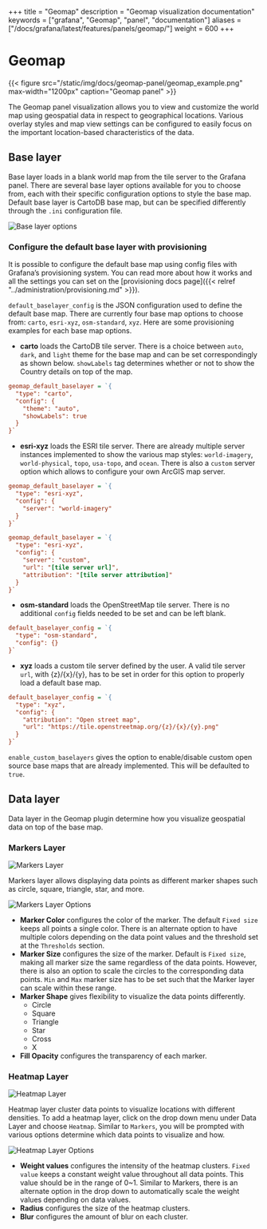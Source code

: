 +++
title = "Geomap"
description = "Geomap visualization documentation"
keywords = ["grafana", "Geomap", "panel", "documentation"]
aliases =["/docs/grafana/latest/features/panels/geomap/"]
weight = 600
+++

# Geomap

{{< figure src="/static/img/docs/geomap-panel/geomap_example.png" max-width="1200px" caption="Geomap panel" >}}

The Geomap panel visualization allows you to view and customize the world map using geospatial data in respect to geographical locations. Various overlay styles and map view settings can be configured to easily focus on the important location-based characteristics of the data.


## Base layer

Base layer loads in a blank world map from the tile server to the Grafana panel. There are several base layer options available for you to choose from, each with their specific configuration options to style the base map. Default base layer is CartoDB base map, but can be specified differently through the `.ini` configuration file.

![Base layer options](/static/img/docs/geomap-panel/geomap_base_layer.png)

### Configure the default base layer with provisioning

It is possible to configure the default base map using config files with Grafana’s provisioning system. You can read more about how it works and all the settings you can set on the [provisioning docs page]({{< relref "../administration/provisioning.md" >}}).

`default_baselayer_config` is the JSON configuration used to define the default base map. There are currently four base map options to choose from: `carto`, `esri-xyz`, `osm-standard`, `xyz`. Here are some provisioning examples for each base map options.

- **carto** loads the CartoDB tile server. There is a choice between `auto`, `dark`, and `light` theme for the base map and can be set correspondingly as shown below. `showLabels` tag determines whether or not to show the Country details on top of the map.

```ini
geomap_default_baselayer = `{
  "type": "carto",
  "config": {
    "theme": "auto",
    "showLabels": true
  }
}`
```

- **esri-xyz** loads the ESRI tile server. There are already multiple server instances implemented to show the various map styles: `world-imagery`, `world-physical`, `topo`, `usa-topo`, and `ocean`. There is also a `custom` server option which allows to configure your own ArcGIS map server.

```ini
geomap_default_baselayer = `{
  "type": "esri-xyz",
  "config": {
    "server": "world-imagery"
  }
}`
```

```ini
geomap_default_baselayer = `{   
  "type": "esri-xyz",
  "config": {
    "server": "custom",
    "url": "[tile server url]",
    "attribution": "[tile server attribution]"
  }
}`
```

- **osm-standard** loads the OpenStreetMap tile server. There is no additional `config` fields needed to be set and can be left blank. 

```ini
default_baselayer_config = `{
  "type": "osm-standard",
  "config": {}
}`
```

- **xyz** loads a custom tile server defined by the user.  A valid tile server `url`, with {z}/{x}/{y}, has to be set in order for this option to properly load a default base map.

```ini
default_baselayer_config = `{
  "type": "xyz",
  "config": {
    "attribution": "Open street map",
    "url": "https://tile.openstreetmap.org/{z}/{x}/{y}.png"
  }
}`
```

`enable_custom_baselayers` gives the option to enable/disable custom open source base maps that are already implemented. This will be defaulted to `true`.

## Data layer

Data layer in the Geomap plugin determine how you visualize geospatial data on top of the base map.

### Markers Layer

![Markers Layer](/static/img/docs/geomap-panel/geomap_markers_layer.png)

Markers layer allows displaying data points as different marker shapes such as circle, square, triangle, star, and more.

![Markers Layer Options](/static/img/docs/geomap-panel/geomap_markers_options.png)

- **Marker Color** configures the color of the marker. The default `Fixed size` keeps all points a single color. There is an alternate option to have multiple colors depending on the data point values and the threshold set at the `Thresholds` section.
- **Marker Size** configures the size of the marker. Default is `Fixed size`, making all marker size the same regardless of the data points. However, there is also an option to scale the circles to the corresponding data points. `Min` and `Max` marker size has to be set such that the Marker layer can scale within these range.
- **Marker Shape** gives flexibility to visualize the data points differently. 
  - Circle
  - Square
  - Triangle
  - Star
  - Cross
  - X
- **Fill Opacity** configures the transparency of each marker.

### Heatmap Layer

![Heatmap Layer](/static/img/docs/geomap-panel/geomap_heatmap_layer.png)

Heatmap layer cluster data points to visualize locations with different densities. To add a heatmap layer, click on the drop down menu under Data Layer and choose `Heatmap`. Similar to `Markers`, you will be prompted with various options determine which data points to visualize and how. 

![Heatmap Layer Options](/static/img/docs/geomap-panel/geomap_heatmap_options.png)

- **Weight values** configures the intensity of the heatmap clusters. `Fixed value` keeps a constant weight value throughout all data points. This value should be in the range of 0~1. Similar to Markers, there is an alternate option in the drop down to automatically scale the weight values depending on data values.
- **Radius** configures the size of the heatmap clusters.
- **Blur** configures the amount of blur on each cluster.